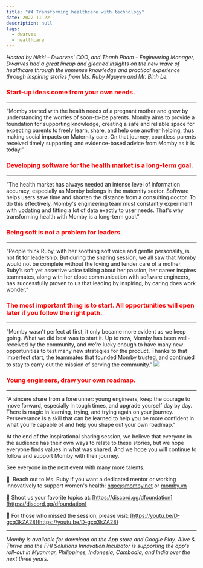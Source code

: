 ```yaml
---
title: "#4 Transforming healthcare with technology"
date: 2022-11-22
description: null
tags: 
  - dwarves
  - healthcare
---
```


*Hosted by Nikki - Dwarves' COO, and Thanh Pham - Engineering Manager, Dwarves had a great lineup and gleaned insights on the new wave of healthcare through the immense knowledge and practical experience through inspiring stories from Ms. Ruby Nguyen and Mr. Binh Le.*

### <span style='color:red'>**Start-up ideas come from your own needs.**</span>

---

“Momby started with the health needs of a pregnant mother and grew by understanding the worries of soon-to-be parents. Momby aims to provide a foundation for supporting knowledge, creating a safe and reliable space for expecting parents to freely learn, share, and help one another helping, thus making social impacts on Maternity care. On that journey, countless parents received timely supporting and evidence-based advice from Momby as it is today.”

### <span style='color:red'>**Developing software for the health market is a long-term goal.**</span>

---

“The health market has always needed an intense level of information accuracy, especially as Momby belongs in the maternity sector. Software helps users save time and shorten the distance from a consulting doctor. To do this effectively, Momby's engineering team must constantly experiment with updating and fitting a lot of data exactly to user needs. That's why transforming health with Momby is a long-term goal.”

### <span style='color:red'>**Being soft is not a problem for leaders.**</span>

---

“People think Ruby, with her soothing soft voice and gentle personality, is not fit for leadership. But during the sharing session, we all saw that Momby would not be complete without the loving and tender care of a mother. Ruby’s soft yet assertive voice talking about her passion, her career inspires teammates, along with her close communication with software engineers, has successfully proven to us that leading by inspiring, by caring does work wonder.”

### <span style='color:red'>**The most important thing is to start. All opportunities will open later if you follow the right path.**</span>

---

“Momby wasn't perfect at first, it only became more evident as we keep going. What we did best was to start it. Up to now, Momby has been well-received by the community, and we’re lucky enough to have many new opportunities to test many new strategies for the product. Thanks to that imperfect start, the teammates that founded Momby trusted, and continued to stay to carry out the mission of serving the community.”
![](assets/tech-event---in-the-latest-transforming-healthcare-with-technology_5229aebc7cd27591813e0396644ef0bb_md5.webp)

### <span style='color:red'>**Young engineers, draw your own roadmap.**</span>

---

“A sincere share from a forerunner: young engineers, keep the courage to move forward, especially in tough times, and upgrade yourself day by day. There is magic in learning, trying, and trying again on your journey. Perseverance is a skill that can be learned to help you be more confident in what you’re capable of and help you shape out your own roadmap.”

At the end of the inspirational sharing session, we believe that everyone in the audience has their own ways to relate to these stories, but we hope everyone finds values in what was shared. And we hope you will continue to follow and support Momby with their journey.

See everyone in the next event with many more talents.

📩  Reach out to Ms. Ruby if you want a dedicated mentor or working innovatively to support women's health: [ngoc@momby.net](mailtongocmomby.net) or [momby.vn](http://momby.vn/)

📍 Shoot us your favorite topics at: [https://discord.gg/dfoundation](https://discord.gg/dfoundation)

📍 For those who missed the session, please visit: [https://youtu.be/D-gcq3kZA28](https://youtu.be/D-gcq3kZA28)

___

*Momby is available for download on the App store and Google Play. Alive & Thrive and the FHI Solutions Innovation Incubator is supporting the app's roll-out in Myanmar, Philippines, Indonesia, Cambodia, and India over the next three years.*
